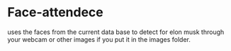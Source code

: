 ﻿# Face-attendece
 uses the faces from the current data base to detect for elon musk through your webcam or other images if you put it in the images folder.

